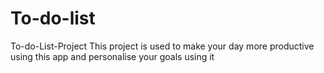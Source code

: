 # To-do-list
To-do-List-Project
This project is used to make your day more productive using this app and personalise your goals using it

